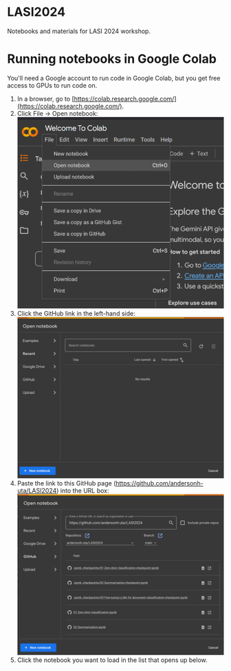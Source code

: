# LASI2024
Notebooks and materials for LASI 2024 workshop.

# Running notebooks in Google Colab

You'll need a Google account to run code in Google Colab, but you get free access to GPUs to run code on.

1. In a browser, go to [https://colab.research.google.com/](https://colab.research.google.com/).
2. Click File -> Open notebook: ![Open Notebook menu location](https://github.com/andersonh-uta/LASI2024/blob/main/img/Colab%201.png)
3. Click the GitHub link in the left-hand side: ![Open Notebook interface](https://github.com/andersonh-uta/LASI2024/blob/main/img/Colab%202.png)
4. Paste the link to this GitHub page (https://github.com/andersonh-uta/LASI2024) into the URL box: ![Open Notebook interface with the URL pasted](https://github.com/andersonh-uta/LASI2024/blob/main/img/Colab%203.png)
5. Click the notebook you want to load in the list that opens up below.
